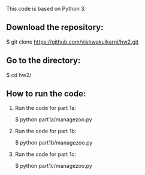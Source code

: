 This code is based on Python 3.

## Download the repository:

$ git clone https://github.com/vishwakulkarni/hw2.git

## Go to the directory:

$ cd hw2/

## How to run the code:

1. Run the code for part 1a:

	$ python part1a/managezoo.py

2. Run the code for part 1b:

	$ python part1b/managezoo.py

3. Run the code for part 1c:

	$ python part1c/managezoo.py

